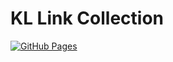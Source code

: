 # KL Link Collection
[![GitHub Pages](https://img.shields.io/badge/GitHub-Pages-brightgreen)](https://kljp01.github.io/)
